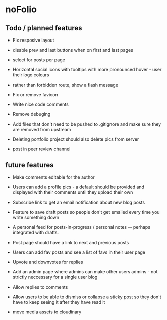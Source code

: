 # noFolio

## Todo / planned features

* Fix resposive layout 

* disable prev and last buttons when on first and last pages

* select for posts per page

* Horizontal social icons with tooltips with more pronounced hover - user their logo colours

* rather than forbidden route, show a flash message

* Fix or remove favicon

* Write nice code comments

* Remove debuging 

* Add files that don't need to be pushed to .gitignore and make sure they are removed from upstream

* Deleting portfolio project should also delete pics from server

* post in peer review channel

## future features

* Make comments editable for the author

* Users can add a profile pics - a default should be provided and displayed with their comments until they upload their own

* Subscribe link to get an email notification about new blog posts

* Feature to save draft posts so people don't get emailed every time you write something down

* A personal feed for posts-in-progress / personal notes -- perhaps integrated with drafts. 

* Post page should have a link to next and previous posts

* Users can add fav posts and see a list of favs in their user page

* Upvote and downvotes for replies

* Add an admin page where admins can make other users admins - not strictly neccessary for a single user blog

* Allow replies to comments

* Allow users to be able to dismiss or collapse a sticky post so they don't have to keep seeing it after they have read it

* move media assets to cloudinary
